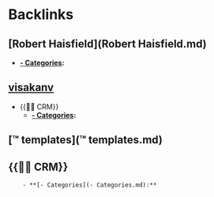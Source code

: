 
# Backlinks
## [Robert Haisfield](Robert Haisfield.md)
- **[- Categories](- Categories.md):**

## [visakanv](visakanv.md)
- {{👯‍♀️ CRM}}
    - **[- Categories](- Categories.md):**

## [™ templates](™ templates.md)

## {{👯‍♀️ CRM}}
        - **[- Categories](- Categories.md):**


